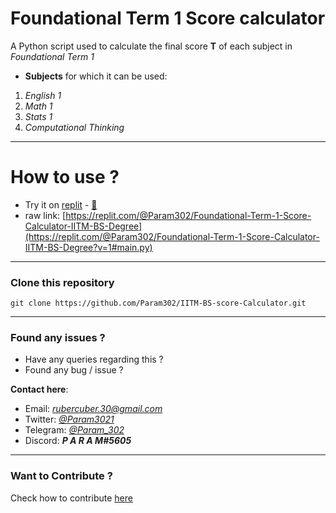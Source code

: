 # Foundational Term 1 Score calculator

A Python script used to calculate the final score **T** of each subject in _Foundational Term 1_

-   **Subjects** for which it can be used:

1. _English 1_
2. _Math 1_
3. _Stats 1_
4. _Computational Thinking_

---

# How to use ?

-   Try it on [replit](https://replit.com/@Param302/Foundational-Term-1-Score-Calculator-IITM-BS-Degree?v=1#main.py) - [🔗](https://replit.com/@Param302/Foundational-Term-1-Score-Calculator-IITM-BS-Degree?v=1#main.py)
- raw link: [https://replit.com/@Param302/Foundational-Term-1-Score-Calculator-IITM-BS-Degree](https://replit.com/@Param302/Foundational-Term-1-Score-Calculator-IITM-BS-Degree?v=1#main.py)

---

### Clone this repository

```
git clone https://github.com/Param302/IITM-BS-score-Calculator.git
```

---

### Found any issues ?

-   Have any queries regarding this ?
-   Found any bug / issue ?

**Contact here**:

-   Email: _[rubercuber.30@gmail.com](mailto:rubercuber.30@gmail.com)_
-   Twitter: _[@Param3021](https://twitter.com/Param3021)_
-   Telegram: _[@Param_302](https://t.me/Param_302)_
-   Discord: **_P A R A M#5605_**

---

### Want to Contribute ?

Check how to contribute [here](../readme.md#want-to-contribute)
